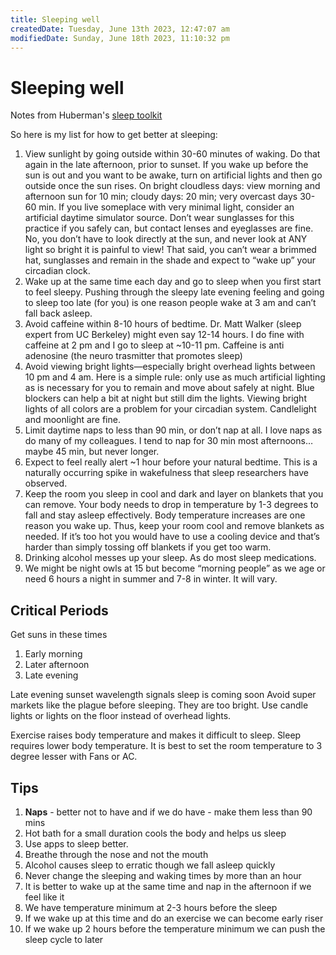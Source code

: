 ```yaml
---
title: Sleeping well
createdDate: Tuesday, June 13th 2023, 12:47:07 am
modifiedDate: Sunday, June 18th 2023, 11:10:32 pm
---
```


# Sleeping well

Notes from Huberman's [sleep toolkit](https://hubermanlab.com/toolkit-for-sleep/)

So here is my list for how to get better at sleeping:

1. View sunlight by going outside within 30-60 minutes of waking. Do that again in the late afternoon, prior to sunset. If you wake up before the sun is out and you want to be awake, turn on artificial lights and then go outside once the sun rises. On bright cloudless days: view morning and afternoon sun for 10 min; cloudy days: 20 min; very overcast days 30-60 min. If you live someplace with very minimal light, consider an artificial daytime simulator source.
   Don’t wear sunglasses for this practice if you safely can, but contact lenses and eyeglasses are fine. No, you don’t have to look directly at the sun, and never look at ANY light so bright it is painful to view! That said, you can’t wear a brimmed hat, sunglasses and remain in the shade and expect to “wake up” your circadian clock.
2. Wake up at the same time each day and go to sleep when you first start to feel sleepy. Pushing through the sleepy late evening feeling and going to sleep too late (for you) is one reason people wake at 3 am and can’t fall back asleep.
3. Avoid caffeine within 8-10 hours of bedtime. Dr. Matt Walker (sleep expert from UC Berkeley) might even say 12-14 hours. I do fine with caffeine at 2 pm and I go to sleep at ~10-11 pm. Caffeine is anti adenosine (the neuro trasmitter that promotes sleep)
4. Avoid viewing bright lights—especially bright overhead lights between 10 pm and 4 am. Here is a simple rule: only use as much artificial lighting as is necessary for you to remain and move about safely at night. Blue blockers can help a bit at night but still dim the lights. Viewing bright lights of all colors are a problem for your circadian system. Candlelight and moonlight are fine.
5. Limit daytime naps to less than 90 min, or don’t nap at all. I love naps as do many of my colleagues. I tend to nap for 30 min most afternoons… maybe 45 min, but never longer.
6. Expect to feel really alert ~1 hour before your natural bedtime. This is a naturally occurring spike in wakefulness that sleep researchers have observed.
7. Keep the room you sleep in cool and dark and layer on blankets that you can remove. Your body needs to drop in temperature by 1-3 degrees to fall and stay asleep effectively. Body temperature increases are one reason you wake up. Thus, keep your room cool and remove blankets as needed. If it’s too hot you would have to use a cooling device and that’s harder than simply tossing off blankets if you get too warm.
8. Drinking alcohol messes up your sleep. As do most sleep medications.
9. We might be night owls at 15 but become “morning people” as we age or need 6 hours a night in summer and 7-8 in winter. It will vary.

## Critical Periods

Get suns in these times

1. Early morning
2. Later afternoon
3. Late evening

Late evening sunset wavelength signals sleep is coming soon
Avoid super markets like the plague before sleeping. They are too bright.
Use candle lights or lights on the floor instead of overhead lights.

Exercise raises body temperature and makes it difficult to sleep.
Sleep requires lower body temperature.
It is best to set the room temperature to 3 degree lesser with Fans or AC.

## Tips

1. **Naps** - better not to have and if we do have - make them less than 90 mins
2. Hot bath for a small duration cools the body and helps us sleep
3. Use apps to sleep better.
4. Breathe through the nose and not the mouth
5. Alcohol causes sleep to erratic though we fall asleep quickly
6. Never change the sleeping and waking times by more than an hour
7. It is better to wake up at the same time and nap in the afternoon if we feel like it
8. We have temperature minimum at 2-3 hours before the sleep
9. If we wake up at this time and do an exercise we can become early riser
10. If we wake up 2 hours before the temperature minimum we can push the sleep cycle to later
